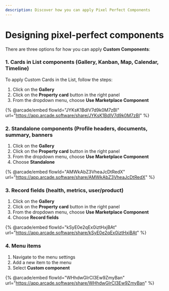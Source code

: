 ```yaml
---
description: Discover how you can apply Pixel Perfect Components
---
```


# Designing pixel-perfect components

There are three options for how you can apply **Custom Components**:

### **1. Cards in List components** (Gallery, Kanban, Map, Calendar, Timeline)

To apply Custom Cards in the List, follow the steps:

1. Click on the **Gallery**
2. Click on the **Property card** button in the right panel
3. From the dropdown menu, choose **Use Marketplace Component**

{% @arcade/embed flowId="JYKsK1BdIV7d9k0M7zBl" url="https://app.arcade.software/share/JYKsK1BdIV7d9k0M7zBl" %}

### **2. Standalone components** (Profile headers, documents, summary, banners

1. Click on the **Gallery**
2. Click on the **Property card** button in the right panel
3. From the dropdown menu, choose **Use Marketplace Component**
4. Choose **Standalone**

{% @arcade/embed flowId="AMWkAbZ3VheaJcDtRedX" url="https://app.arcade.software/share/AMWkAbZ3VheaJcDtRedX" %}

### **3. Record fields** (health, metrics, user/product)

1. Click on the **Gallery**
2. Click on the **Property card** button in the right panel
3. From the dropdown menu, choose **Use Marketplace Component**
4. Choose **Record fields**

{% @arcade/embed flowId="kSyE0e2qEx0iztHxjBAt" url="https://app.arcade.software/share/kSyE0e2qEx0iztHxjBAt" %}

### **4. Menu items**

1. Navigate to the menu settings
2. Add a new item to the menu
3. Select **Custom component**

{% @arcade/embed flowId="WHhdwGlrCI3Ew9ZmyBan" url="https://app.arcade.software/share/WHhdwGlrCI3Ew9ZmyBan" %}
